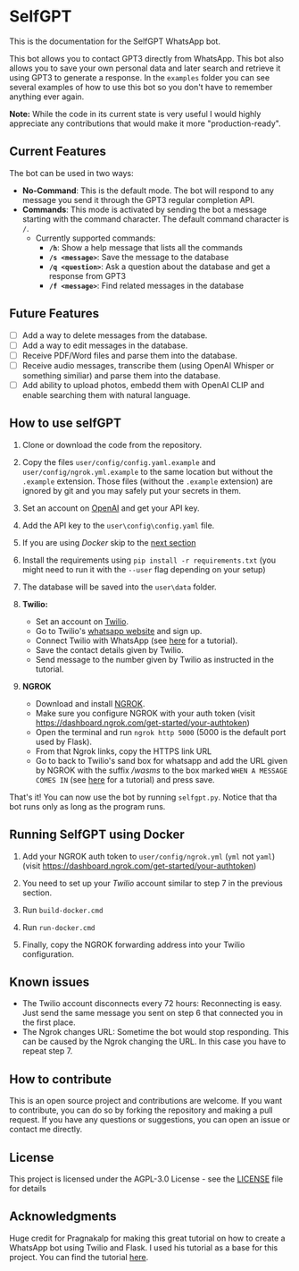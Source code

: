 # SelfGPT

This is the documentation for the SelfGPT WhatsApp bot. 

This bot allows you to contact GPT3 directly from WhatsApp.
This bot also allows you to save your own personal data and later search and retrieve it using GPT3 to generate a response. In the `examples` folder you can see several examples of how to use this bot so you don't have to remember anything ever again.

**Note:** While the code in its current state is very useful I would highly appreciate any contributions that would make it more "production-ready".

## Current Features

The bot can be used in two ways:
- **No-Command**: This is the default mode. The bot will respond to any message you send it through the GPT3 regular completion API.
- **Commands**: This mode is activated by sending the bot a message starting with the command character. The default command character is `/`. 
  - Currently supported commands:
    - **`/h`**: Show a help message that lists all the commands
    - **`/s <message>`**: Save the message to the database
    - **`/q <question>`**: Ask a question about the database and get a response from GPT3
    - **`/f <message>`**: Find related messages in the database

## Future Features

- [ ]  Add a way to delete messages from the database.
- [ ]  Add a way to edit messages in the database.
- [ ]  Receive PDF/Word files and parse them into the database.
- [ ]  Receive audio messages, transcribe them (using OpenAI Whisper or something similiar) and parse them into the database.
- [ ]  Add ability to upload photos, embedd them with OpenAI CLIP and enable searching them with natural language.

## How to use selfGPT
1. Clone or download the code from the repository.

2. Copy the files `user/config/config.yaml.example` and `user/config/ngrok.yml.example` to the same location but without the `.example` extension. Those files (without the `.example` extension) are ignored by git and you may safely put your secrets in them.

3. Set an account on [OpenAI](https://beta.openai.com/) and get your API key.

4. Add the API key to the `user\config\config.yaml` file.

5. If you are using _Docker_ skip to the [next section](#running-selfgpt-using-docker)

6. Install the requirements using `pip install -r requirements.txt` (you might need to run it with the `--user` flag depending on your setup)

7. The database will be saved into the `user\data` folder.

8. **Twilio:**
   - Set an account on [Twilio](https://www.twilio.com/). 
   - Go to Twilio's [whatsapp website](https://www.twilio.com/whatsapp) and sign up.
   - Connect Twilio with WhatsApp (see [here](https://www.pragnakalp.com/create-whatsapp-bot-with-twilio-using-python-tutorial-with-examples/) for a tutorial).
   - Save the contact details given by Twilio.
   - Send message to the number given by Twilio as instructed in the tutorial.
  
9.  **NGROK**
    - Download and install [NGROK](https://ngrok.com/download).
    - Make sure you configure NGROK with your auth token (visit https://dashboard.ngrok.com/get-started/your-authtoken)
    - Open the terminal and run `ngrok http 5000` (5000 is the default port used by Flask).
    - From that Ngrok links, copy the HTTPS link URL
    - Go to back to Twilio's sand box for whatsapp and add the URL given by NGROK with the suffix */wasms*  to the box marked `WHEN A MESSAGE COMES IN` (see [here](https://www.pragnakalp.com/create-whatsapp-bot-with-twilio-using-python-tutorial-with-examples/) for a tutorial) and press save.
  
That's it! You can now use the bot by running `selfgpt.py`. Notice that tha bot runs only as long as the program runs.

## Running SelfGPT using Docker

1. Add your NGROK auth token to `user/config/ngrok.yml` (`yml` not `yaml`)
   (visit https://dashboard.ngrok.com/get-started/your-authtoken)

2. You need to set up your _Twilio_ account similar to step 7 in the previous section.

3. Run `build-docker.cmd`

4. Run `run-docker.cmd`

5. Finally, copy the NGROK forwarding address into your Twilio configuration.

## Known issues

- The Twilio account disconnects every 72 hours: Reconnecting is easy. Just send the same message you sent on step 6 that connected you in the first place.
- The Ngrok changes URL: Sometime the bot would stop responding. This can be caused by the Ngrok changing the URL. In this case you have to repeat step 7.

## How to contribute

This is an open source project and contributions are welcome. If you want to contribute, you can do so by forking the repository and making a pull request. If you have any questions or suggestions, you can open an issue or contact me directly.

## License

This project is licensed under the AGPL-3.0 License - see the [LICENSE](LICENSE) file for details

## Acknowledgments

Huge credit for Pragnakalp for making this great tutorial on how to create a WhatsApp bot using Twilio and Flask. I used his tutorial as a base for this project. You can find the tutorial [here](https://www.pragnakalp.com/create-whatsapp-bot-with-twilio-using-python-tutorial-with-examples/).
